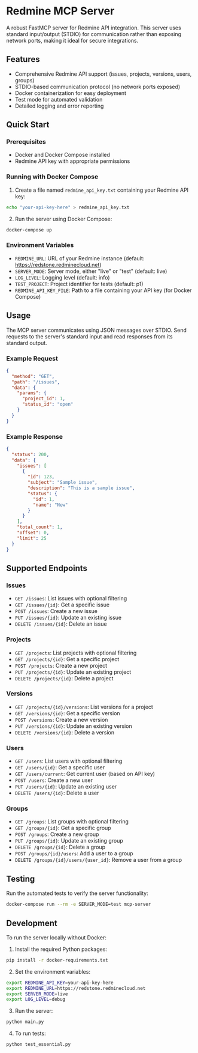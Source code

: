 # Redmine MCP Server

A robust FastMCP server for Redmine API integration. This server uses standard input/output (STDIO) for communication rather than exposing network ports, making it ideal for secure integrations.

## Features

- Comprehensive Redmine API support (issues, projects, versions, users, groups)
- STDIO-based communication protocol (no network ports exposed)
- Docker containerization for easy deployment
- Test mode for automated validation
- Detailed logging and error reporting

## Quick Start

### Prerequisites

- Docker and Docker Compose installed
- Redmine API key with appropriate permissions

### Running with Docker Compose

1. Create a file named `redmine_api_key.txt` containing your Redmine API key:

```bash
echo "your-api-key-here" > redmine_api_key.txt
```

2. Run the server using Docker Compose:

```bash
docker-compose up
```

### Environment Variables

- `REDMINE_URL`: URL of your Redmine instance (default: https://redstone.redminecloud.net)
- `SERVER_MODE`: Server mode, either "live" or "test" (default: live)
- `LOG_LEVEL`: Logging level (default: info)
- `TEST_PROJECT`: Project identifier for tests (default: p1)
- `REDMINE_API_KEY_FILE`: Path to a file containing your API key (for Docker Compose)

## Usage

The MCP server communicates using JSON messages over STDIO. Send requests to the server's standard input and read responses from its standard output.

### Example Request

```json
{
  "method": "GET",
  "path": "/issues",
  "data": {
    "params": {
      "project_id": 1,
      "status_id": "open"
    }
  }
}
```

### Example Response

```json
{
  "status": 200,
  "data": {
    "issues": [
      {
        "id": 123,
        "subject": "Sample issue",
        "description": "This is a sample issue",
        "status": {
          "id": 1,
          "name": "New"
        }
      }
    ],
    "total_count": 1,
    "offset": 0,
    "limit": 25
  }
}
```

## Supported Endpoints

### Issues

- `GET /issues`: List issues with optional filtering
- `GET /issues/{id}`: Get a specific issue
- `POST /issues`: Create a new issue
- `PUT /issues/{id}`: Update an existing issue
- `DELETE /issues/{id}`: Delete an issue

### Projects

- `GET /projects`: List projects with optional filtering
- `GET /projects/{id}`: Get a specific project
- `POST /projects`: Create a new project
- `PUT /projects/{id}`: Update an existing project
- `DELETE /projects/{id}`: Delete a project

### Versions

- `GET /projects/{id}/versions`: List versions for a project
- `GET /versions/{id}`: Get a specific version
- `POST /versions`: Create a new version
- `PUT /versions/{id}`: Update an existing version
- `DELETE /versions/{id}`: Delete a version

### Users

- `GET /users`: List users with optional filtering
- `GET /users/{id}`: Get a specific user
- `GET /users/current`: Get current user (based on API key)
- `POST /users`: Create a new user
- `PUT /users/{id}`: Update an existing user
- `DELETE /users/{id}`: Delete a user

### Groups

- `GET /groups`: List groups with optional filtering
- `GET /groups/{id}`: Get a specific group
- `POST /groups`: Create a new group
- `PUT /groups/{id}`: Update an existing group
- `DELETE /groups/{id}`: Delete a group
- `POST /groups/{id}/users`: Add a user to a group
- `DELETE /groups/{id}/users/{user_id}`: Remove a user from a group

## Testing

Run the automated tests to verify the server functionality:

```bash
docker-compose run --rm -e SERVER_MODE=test mcp-server
```

## Development

To run the server locally without Docker:

1. Install the required Python packages:

```bash
pip install -r docker-requirements.txt
```

2. Set the environment variables:

```bash
export REDMINE_API_KEY=your-api-key-here
export REDMINE_URL=https://redstone.redminecloud.net
export SERVER_MODE=live
export LOG_LEVEL=debug
```

3. Run the server:

```bash
python main.py
```

4. To run tests:

```bash
python test_essential.py
```